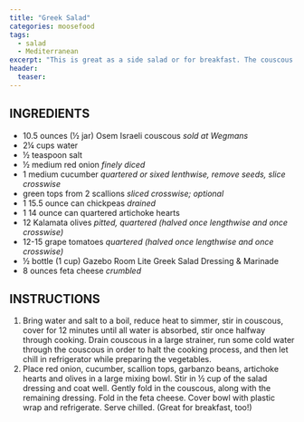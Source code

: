 ```yaml
---
title: "Greek Salad"
categories: moosefood
tags: 
  - salad
  - Mediterranean
excerpt: "This is great as a side salad or for breakfast. The couscous will continue to absorb some of the dressing as it sits, so add more dressing to moisten if necessary; we prefer it on the drier side. We strongly prefer the 'Lite' version of the dressing; we found the regular to be far too oily."
header:
  teaser: 
---
```


## INGREDIENTS
* 10.5 ounces (½ jar) Osem Israeli couscous *sold at Wegmans*
* 2¼ cups water
* ½ teaspoon salt
* ½ medium red onion *finely diced*
* 1 medium cucumber *quartered or sixed lenthwise, remove seeds, slice crosswise*
* green tops from 2 scallions *sliced crosswise; optional*
* 1 15.5 ounce can chickpeas *drained*
* 1 14 ounce can quartered artichoke hearts
* 12 Kalamata olives *pitted, quartered (halved once lengthwise and once crosswise)*
* 12-15 grape tomatoes *quartered (halved once lengthwise and once crosswise)*
* ½ bottle (1 cup) Gazebo Room Lite Greek Salad Dressing & Marinade
* 8 ounces feta cheese *crumbled*

## INSTRUCTIONS
1. Bring water and salt to a boil, reduce heat to simmer, stir in couscous, cover for 12 minutes until all water is absorbed, stir once halfway through cooking. Drain couscous in a large strainer, run some cold water through the couscous in order to halt the cooking process, and then let chill in refrigerator while preparing the vegetables.
2. Place red onion, cucumber, scallion tops, garbanzo beans, artichoke hearts and olives in a large mixing bowl. Stir in ½ cup of the salad dressing and coat well. Gently fold in the couscous, along with the remaining dressing. Fold in the feta cheese. Cover bowl with plastic wrap and refrigerate. Serve chilled. (Great for breakfast, too!)
